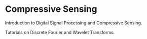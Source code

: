 # Compressive Sensing

Introduction to Digital Signal Processing and Compressive Sensing.

Tutorials on Discrete Fourier and Wavelet Transforms.


    